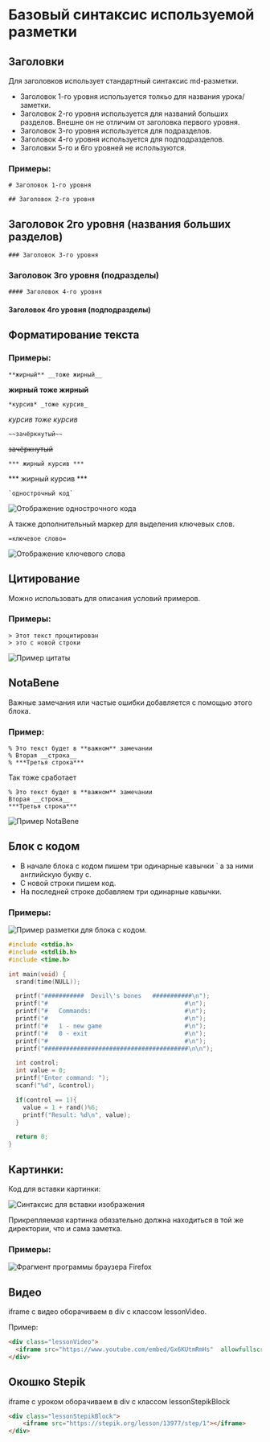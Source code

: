 # Базовый синтаксис используемой разметки

## Заголовки

Для заголовков использует стандартный синтаксис md-разметки.

* Заголовок 1-го уровня используется толкьо для названия урока/заметки.
* Заголовок 2-го уровня используется для названий больших разделов. Внешне он не отличим от заголовка первого уровня.
* Заголовок 3-го уровня используется для подразделов.
* Заголовок 4-го уровня используется для подподразделов.
* Заголовки 5-го и 6го уровней не используются.


### Примеры:
```
# Заголовок 1-го уровня
```

```
## Заголовок 2-го уровня
```
## Заголовок 2го уровня (названия больших разделов)


```
### Заголовок 3-го уровня
```
### Заголовок 3го уровня (подразделы)

```
#### Заголовок 4-го уровня
```
#### Заголовок 4го уровня (подподразделы)


## Форматирование текста


### Примеры:
```
**жирный** __тоже жирный__
```
**жирный** __тоже жирный__

```
*курсив* _тоже курсив_
```
*курсив* _тоже курсив_



```
~~зачёркнутый~~
```
~~зачёркнутый~~


```
*** жирный курсив ***
```
*** жирный курсив ***



```
`однострочный код`
```
![Отображение однострочного кода](./inline-code.png)


А также дополнительный маркер для выделения ключевых слов.

```
=ключевое слово=
```
![Отображение ключевого слова](./def-word.png)


## Цитирование

Можно использовать для описания условий примеров.

### Примеры:
```
> Этот текст процитирован
> это с новой строки
```

![Пример цитаты](./quote.png)

## NotaBene
Важные замечания или частые ошибки добавляется с помощью этого блока.


### Пример:
```
% Это текст будет в **важном** замечании
% Вторая __строка__
% ***Третья строка***
```

Так тоже сработает
```
% Это текст будет в **важном** замечании
Вторая __строка__
***Третья строка***
```

![Пример NotaBene](./notabene.png)

## Блок с кодом

* В начале блока с кодом пишем три одинарные кавычки ` а за ними английскую букву c.
* С новой строки пишем код.
* На последней строке добавляем три одинарные кавычки.


### Примеры:

![Пример разметки для блока с кодом.](./code-block.png)

```c
#include <stdio.h>
#include <stdlib.h>
#include <time.h>

int main(void) {
  srand(time(NULL));

  printf("###########  Devil\'s bones   ###########\n");
  printf("#                                      #\n");
  printf("#   Commands:                          #\n");
  printf("#                                      #\n");
  printf("#   1 - new game                       #\n");
  printf("#   0 - exit                           #\n");
  printf("#                                      #\n");
  printf("########################################\n\n");

  int control;
  int value = 0;
  printf("Enter command: ");
  scanf("%d", &control);

  if(control == 1){
    value = 1 + rand()%6;
    printf("Result: %d\n", value);
  }

  return 0;
}
```


## Картинки:

Код для вставки картинки:

![Синтаксис для вставки изображения](./image-syntax.png)

Прикрепляемая картинка обязательно должна находиться в той же директории, что и сама заметка.
### Примеры:
![Фрагмент программы браузера Firefox](./kod_programmy.png)


## Видео

iframe с видео оборачиваем в div с классом lessonVideo.

Пример:
```html
<div class="lessonVideo">
  <iframe src="https://www.youtube.com/embed/Gx6KUtmRmHs"  allowfullscreen></iframe>
</div>
```

## Окошко Stepik

iframe с уроком оборачиваем в div с классом lessonStepikBlock

```html
<div class="lessonStepikBlock">
    <iframe src="https://stepik.org/lesson/13977/step/1"></iframe>
</div>
```
